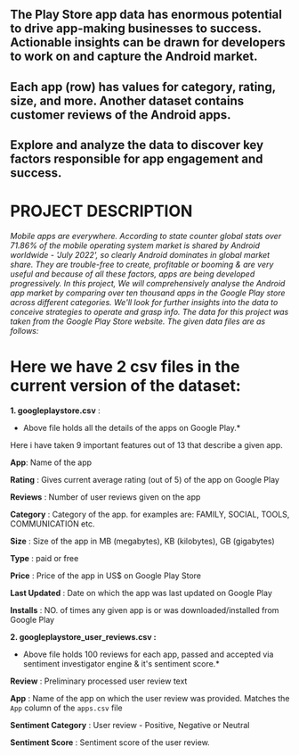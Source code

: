 ## <b> The Play Store app data has enormous potential to drive app-making businesses to success. Actionable insights can be drawn for developers to work on and capture the Android market. </b>

## <b> Each app (row) has values for category, rating, size, and more. Another dataset contains customer reviews of the Android apps.</b>

## <b> Explore and analyze the data to discover key factors responsible for app engagement and success. </b>

# **PROJECT DESCRIPTION**

*Mobile apps are everywhere. According to state counter global stats over 71.86% of the mobile operating system market is shared by Android worldwide - 'July 2022', so clearly Android dominates in global market share. They are trouble-free to create, profitable or booming & are very useful and because of all these factors, apps are being developed progressively. In this project, We will comprehensively analyse the Android app market by comparing over ten thousand apps in the Google Play store across different categories. We'll look for further insights into the data to conceive strategies to operate and grasp info. The data for this project was taken from the Google Play Store website. The given data files are as follows:*


# Here we have 2 csv files in the current version of the dataset:



**1. googleplaystore.csv** :

* Above file holds all the details of the apps on Google Play.*

Here i have taken 9 important features out of 13 that describe a given app.

**App**: Name of the app

**Rating** : Gives current average rating (out of 5) of the app on Google Play

**Reviews** : Number of user reviews given on the app

**Category** : Category of the app. for examples are: FAMILY, SOCIAL, TOOLS, COMMUNICATION etc.

**Size** : Size of the app in MB (megabytes), KB (kilobytes), GB (gigabytes)

**Type** : paid or free

**Price** : Price of the app in US$ on Google Play Store

**Last Updated** : Date on which the app was last updated on Google Play

**Installs** : NO. of times any given app is or was downloaded/installed from Google Play




**2. googleplaystore_user_reviews.csv :**

* Above file holds 100 reviews for each app, passed and accepted via sentiment investigator engine & it's sentiment score.*

**Review** : Preliminary processed user review text

**App** : Name of the app on which the user review was provided. Matches the `App` column of the `apps.csv` file

**Sentiment Category** : User review - Positive, Negative or Neutral

**Sentiment Score** : Sentiment score of the user review.
